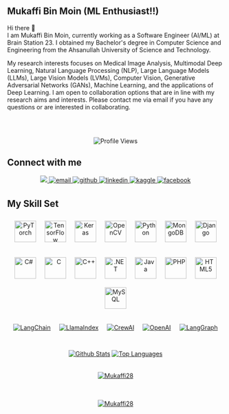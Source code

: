 
## Mukaffi Bin Moin (ML Enthusiast!!)

Hi there 👋 <br> 
I am Mukaffi Bin Moin, currently working as a Software Engineer (AI/ML) at Brain Station 23. I obtained my Bachelor's degree in Computer Science and Engineering from the Ahsanullah University of Science and Technology.

My research interests focuses on Medical Image Analysis, Multimodal Deep Learning, Natural Language Processing (NLP), Large Language Models (LLMs), Large Vision Models (LVMs), Computer Vision, Generative Adversarial Networks (GANs), Machine Learning, and the applications of Deep Learning. I am open to collaboration options that are in line with my research aims and interests. Please contact me via email if you have any questions or are interested in collaborating.


<br> <br>
<div align="center">
    <img src="https://komarev.com/ghpvc/?username=Mukaffi28&style=flat-square&color=blue" alt="Profile Views"/>
</div>

## Connect with me  
<div align="center">
<a href="https://mukaffi28.github.io">
    <img src="https://img.shields.io/badge/website-blue?style=for-the-badge&logo=homeadvisor&logoColor=white">
</a> 
<a href="mailto:mukaffi28@gmail.com" target="_blank">
  <img src="https://img.shields.io/badge/email-%23D14836.svg?&style=for-the-badge&logo=mail.ru&logoColor=white" alt="email" style="margin-bottom: 5px;" />
</a> 
<a href="https://github.com/Mukaffi28" target="_blank">
<img src=https://img.shields.io/badge/github-%2324292e.svg?&style=for-the-badge&logo=github&logoColor=white alt=github style="margin-bottom: 5px;" />
</a>
<a href="https://linkedin.com/in/Mukaffi-Bin-Moin" target="_blank">
<img src=https://img.shields.io/badge/linkedin-%231E77B5.svg?&style=for-the-badge&logo=linkedin&logoColor=white alt=linkedin style="margin-bottom: 5px;" />
</a>
<a href="https://www.kaggle.com/mukaffimoin" target="_blank">
<img src=https://img.shields.io/badge/kaggle-%2344BAE8.svg?&style=for-the-badge&logo=kaggle&logoColor=white alt=kaggle style="margin-bottom: 5px;" />
</a>
<a href="https://www.facebook.com/whothehellismukaffi" target="_blank">
<img src=https://img.shields.io/badge/facebook-%232E87FB.svg?&style=for-the-badge&logo=facebook&logoColor=white alt=facebook style="margin-bottom: 5px;" />
</a>  
</div>  

## My Skill Set  

<div align="center">

  <!-- Row 1 -->
  <div style="display: flex; flex-wrap: wrap; justify-content: center; margin-bottom: 15px;">
    <a href="https://pytorch.org/" target="_blank"><img style="margin: 10px" src="https://profilinator.rishav.dev/skills-assets/pytorch-icon.svg" alt="PyTorch" height="50" /></a>  
    <a href="https://www.tensorflow.org/" target="_blank"><img style="margin: 10px" src="https://profilinator.rishav.dev/skills-assets/tensorflow-icon.svg" alt="TensorFlow" height="50" /></a>  
    <a href="https://keras.io/" target="_blank"><img style="margin: 10px" src="https://profilinator.rishav.dev/skills-assets/keras.png" alt="Keras" height="50" /></a>  
    <a href="https://opencv.org/" target="_blank"><img style="margin: 10px" src="https://profilinator.rishav.dev/skills-assets/opencv-icon.svg" alt="OpenCV" height="50" /></a>  
    <a href="https://www.python.org/" target="_blank"><img style="margin: 10px" src="https://profilinator.rishav.dev/skills-assets/python-original.svg" alt="Python" height="50" /></a>  
    <a href="https://www.mongodb.com/" target="_blank"><img style="margin: 10px" src="https://profilinator.rishav.dev/skills-assets/mongodb-original-wordmark.svg" alt="MongoDB" height="50" /></a>  
    <a href="https://www.djangoproject.com/" target="_blank"><img style="margin: 10px" src="https://profilinator.rishav.dev/skills-assets/django-original.svg" alt="Django" height="50" /></a>  
  </div>

  <!-- Row 2 -->
  <div style="display: flex; flex-wrap: wrap; justify-content: center; margin-bottom: 15px;">
    <a href="https://docs.microsoft.com/en-us/dotnet/csharp/" target="_blank"><img style="margin: 10px" src="https://profilinator.rishav.dev/skills-assets/csharp-original.svg" alt="C#" height="50" /></a>  
    <a href="https://www.cprogramming.com/" target="_blank"><img style="margin: 10px" src="https://profilinator.rishav.dev/skills-assets/c-original.svg" alt="C" height="50" /></a>  
    <a href="https://www.cplusplus.com/" target="_blank"><img style="margin: 10px" src="https://profilinator.rishav.dev/skills-assets/cplusplus-original.svg" alt="C++" height="50" /></a>  
    <a href="https://dotnet.microsoft.com/download/dotnet-framework" target="_blank"><img style="margin: 10px" src="https://profilinator.rishav.dev/skills-assets/dot-net-original-wordmark.svg" alt=".NET" height="50" /></a>  
    <a href="https://www.java.com/" target="_blank"><img style="margin: 10px" src="https://profilinator.rishav.dev/skills-assets/java-original-wordmark.svg" alt="Java" height="50" /></a>  
    <a href="https://www.php.net/" target="_blank"><img style="margin: 10px" src="https://profilinator.rishav.dev/skills-assets/php-original.svg" alt="PHP" height="50" /></a>  
    <a href="https://en.wikipedia.org/wiki/HTML5" target="_blank"><img style="margin: 10px" src="https://profilinator.rishav.dev/skills-assets/html5-original-wordmark.svg" alt="HTML5" height="50" /></a>  
    <a href="https://www.mysql.com/" target="_blank"><img style="margin: 10px" src="https://profilinator.rishav.dev/skills-assets/mysql-original-wordmark.svg" alt="MySQL" height="50" /></a>  
  </div>

  <!-- Row 3: LLMs & AI Frameworks -->
  <div style="display: flex; flex-wrap: wrap; justify-content: center;">
    <a href="https://www.langchain.com/" target="_blank"><img style="margin: 10px" src="https://img.shields.io/badge/LangChain-1A73E8?style=for-the-badge&logo=chainlink&logoColor=white" alt="LangChain" /></a>
    <a href="https://www.llamaindex.ai/" target="_blank"><img style="margin: 10px" src="https://img.shields.io/badge/LlamaIndex-FF6F00?style=for-the-badge&logo=apachecouchdb&logoColor=white" alt="LlamaIndex" /></a>
    <a href="https://www.crewai.com/" target="_blank"><img style="margin: 10px" src="https://img.shields.io/badge/CrewAI-6A1B9A?style=for-the-badge&logo=dependabot&logoColor=white" alt="CrewAI" /></a>
    <a href="https://openai.com/" target="_blank"><img style="margin: 10px" src="https://img.shields.io/badge/OpenAI-412991?style=for-the-badge&logo=openai&logoColor=white" alt="OpenAI" /></a>
    <a href="https://www.langgraph.dev/" target="_blank"><img style="margin: 10px" src="https://img.shields.io/badge/LangGraph-009688?style=for-the-badge&logo=graphene&logoColor=white" alt="LangGraph" /></a>
  </div>

</div>




<br/> 
<div align="center">  
  <br/>
    <a href="https://github-readme-stats.vercel.app/api?username=Mukaffi28&show_icons=true&count_private=true&theme=react&hide_border=true&bg_color=0D1117"><img alt="Github Stats" src="https://github-readme-stats.vercel.app/api?username=Mukaffi28&show_icons=true&count_private=true&theme=react&hide_border=true&bg_color=0D1117" /></a>
  <a href="https://github-readme-stats.vercel.app/api/top-langs/?username=Mukaffi28&langs_count=8&count_private=true&layout=compact&theme=react&hide_border=true&bg_color=0D1117"><img alt="Top Languages" src="https://github-readme-stats.vercel.app/api/top-langs/?username=Mukaffi28&langs_count=8&count_private=true&layout=compact&theme=react&hide_border=true&bg_color=0D1117" /></a>
  <br/>
  </div>
 
<br/>

<br/>  
<div align="center">  
<a href="[https://git.io/streak-stats](https://github-readme-streak-stats.herokuapp.com?user=Mukaffi28&theme=tokyonight)"><img src="https://github-readme-streak-stats.herokuapp.com?user=Mukaffi28&theme=tokyonight" alt="Mukaffi28" /></a>
 </div>    
<br/>  
<br/>  
<p align="center"> <a href="[https://github.com/ryo-ma/github-profile-trophy](https://github-profile-trophy.vercel.app/?username=Mukaffi28&theme=darkhub)"><img src="https://github-profile-trophy.vercel.app/?username=Mukaffi28&theme=darkhub" alt="Mukaffi28" /></a> </p>
<br/>  



<!--
**Mukaffi28/Mukaffi28** is a ✨ _special_ ✨ repository because its `README.md` (this file) appears on your GitHub profile.

Here are some ideas to get you started:

- 🔭 I’m currently working on ...
- 🌱 I’m currently learning ...
- 👯 I’m looking to collaborate on ...
- 🤔 I’m looking for help with ...
- 💬 Ask me about ...
- 📫 How to reach me: ...
- 😄 Pronouns: ...
- ⚡ Fun fact: ...
-->
